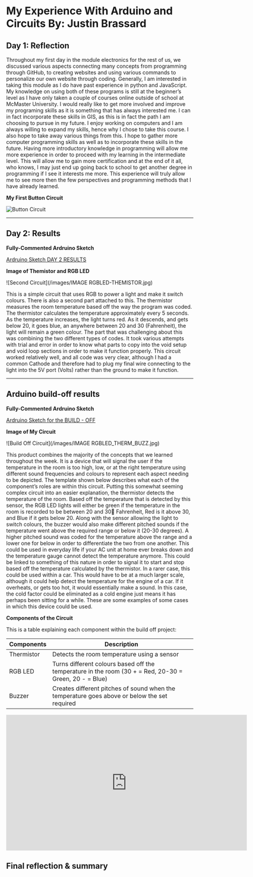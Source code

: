# My Experience With Arduino and Circuits By: Justin Brassard

## Day 1: Reflection

Throughout my first day in the module electronics for the rest of us, we discussed various aspects connecting many concepts from programming through GitHub, to creating websites and using various commands to personalize our own website through coding. Generally, I am interested in taking this module as I do have past experience in python and JavaScript. My knowledge on using both of these programs is still at the beginner’s level as I have only taken a couple of courses online outside of school at McMaster University. I would really like to get more involved and improve my programing skills as it is something that has always interested me. I can in fact incorporate these skills in GIS, as this is in fact the path I am choosing to pursue in my future. I enjoy working on computers and I am always willing to expand my skills, hence why I chose to take this course. I also hope to take away various things from this. I hope to gather more computer programming skills as well as to incorporate these skills in the future. Having more introductory knowledge in programming will allow me more experience in order to proceed with my learning in the intermediate level. This will allow me to gain more certification and at the end of it all, who knows, I may just end up going back to school to get another degree in programming if I see it interests me more. This experience will truly allow me to see more then the few perspectives and programming methods that I have already learned. 


**My First Button Circuit**

![Button Circuit](images/IMG_20200520_192045.jpg)

------------------------------------------------------------------------------------------------------------------------------

## Day 2: Results

**Fully-Commented Ardruino Sketch**

[Ardruino Sketch DAY 2 RESULTS](https://github.com/inspire-1a03/intersession-2020-JustinBrassard/blob/master/docs/RGB_LIGHT_WITH_THEMO.ino)


**Image of Themistor and RGB LED**


![Second Circuit](/images/IMAGE RGBLED-THEMISTOR.jpg)

This is a simple circuit that uses RGB to power a light and make it switch colours. There is also a second part attached to this. The thermistor measures the room temperature based off the way the program was coded. The thermistor calculates the temperature approximately every 5 seconds. As the temperature increases, the light turns red. As it descends, and gets below 20, it goes blue, an anywhere between 20 and 30 (Fahrenheit), the light will remain a green colour. The part that was challenging about this was combining the two different types of codes. It took various attempts with trial and error in order to know what parts to copy into the void setup and void loop sections in order to make it function properly. This circuit worked relatively well, and all code was very clear, although I had a common Cathode and therefore had to plug my final wire connecting to the light into the 5V port (Volts) rather than the ground to make it function. 

------------------------------------------------------------------------------------------------------------------------------

## Arduino build-off results

**Fully-Commented Ardruino Sketch**

[Ardruino Sketch for the BUILD - OFF](https://github.com/inspire-1a03/intersession-2020-JustinBrassard/blob/master/docs/RGB_LIGHT_THERMI_BUZZ.ino)

**Image of My Circuit**

![Build Off Circuit](/images/IMAGE RGBLED_THERM_BUZZ.jpg)

This product combines the majority of the concepts that we learned throughout the week. It is a device that will signal the user if the temperature in the room is too high, low, or at the right temperature using different sound frequencies and colours to represent each aspect needing to be depicted. The template shown below describes what each of the component’s roles are within this circuit.  Putting this somewhat seeming complex circuit into an easier explanation, the thermistor detects the temperature of the room. Based off the temperature that is detected by this sensor, the RGB LED lights will either be green if the temperature in the room is recorded to be between 20 and 30 Fahrenheit, Red is it above 30, and Blue if it gets below 20. Along with the sensor allowing the light to switch colours, the buzzer would also make different pitched sounds if the temperature went above the required range or below it (20-30 degrees). A higher pitched sound was coded for the temperature above the range and a lower one for below in order to differentiate the two from one another. This could be used in everyday life if your AC unit at home ever breaks down and the temperature gauge cannot detect the temperature anymore. This could be linked to something of this nature in order to signal it to start and stop based off the temperature calculated by the thermistor. In a rarer case, this could be used within a car. This would have to be at a much larger scale, although it could help detect the temperature for the engine of a car. If it overheats, or gets too hot, it would essentially make a sound. In this case, the cold factor could be eliminated as a cold engine just means it has perhaps been sitting for a while. These are some examples of some cases in which this device could be used.

**Components of the Circuit**

This is a table explaining each component within the build off project:

|   Components     | Description |
|------------------|-------------|
|   Thermistor     | Detects the room temperature using a sensor|
|    RGB LED       | Turns different colours based off the temperature in the room (30 + = Red, 20-30 = Green, 20 - = Blue)|
|     Buzzer       | Creates different pitches of sound when the temperature goes above or below the set required|



<iframe width="648" height="365" src="https://www.youtube.com/embed/EZL8S-n6DTc" frameborder="0" allow="accelerometer; autoplay; encrypted-media; gyroscope; picture-in-picture" allowfullscreen></iframe>

## Final reflection & summary
<!--
In ~300 words:
- Summarize your experience in this module. What you learned, what you liked, what you found challenging.
- Reflect upon your learning and its relevance in your life.
-->

